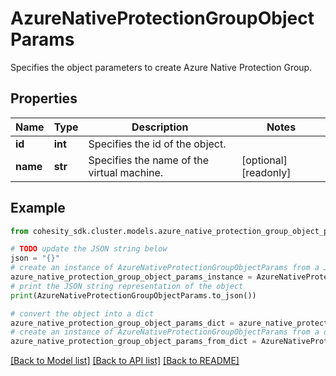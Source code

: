 # AzureNativeProtectionGroupObjectParams

Specifies the object parameters to create Azure Native Protection Group.

## Properties

Name | Type | Description | Notes
------------ | ------------- | ------------- | -------------
**id** | **int** | Specifies the id of the object. | 
**name** | **str** | Specifies the name of the virtual machine. | [optional] [readonly] 

## Example

```python
from cohesity_sdk.cluster.models.azure_native_protection_group_object_params import AzureNativeProtectionGroupObjectParams

# TODO update the JSON string below
json = "{}"
# create an instance of AzureNativeProtectionGroupObjectParams from a JSON string
azure_native_protection_group_object_params_instance = AzureNativeProtectionGroupObjectParams.from_json(json)
# print the JSON string representation of the object
print(AzureNativeProtectionGroupObjectParams.to_json())

# convert the object into a dict
azure_native_protection_group_object_params_dict = azure_native_protection_group_object_params_instance.to_dict()
# create an instance of AzureNativeProtectionGroupObjectParams from a dict
azure_native_protection_group_object_params_from_dict = AzureNativeProtectionGroupObjectParams.from_dict(azure_native_protection_group_object_params_dict)
```
[[Back to Model list]](../README.md#documentation-for-models) [[Back to API list]](../README.md#documentation-for-api-endpoints) [[Back to README]](../README.md)


